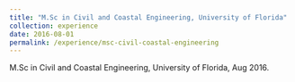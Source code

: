 ```yaml
---
title: "M.Sc in Civil and Coastal Engineering, University of Florida"
collection: experience
date: 2016-08-01
permalink: /experience/msc-civil-coastal-engineering
---
```

M.Sc in Civil and Coastal Engineering, University of Florida, Aug 2016.
